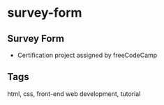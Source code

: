 # survey-form

## Survey Form
- Certification project assigned by freeCodeCamp

## Tags
html, css, front-end web development, tutorial

